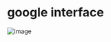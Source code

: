 # google interface

![image](https://github.com/user-attachments/assets/6fe6da59-97a4-4f62-bbf2-8bcfa30d419e)
